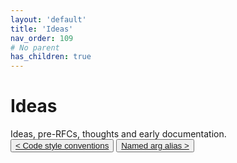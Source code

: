 ```yaml
---
layout: 'default'
title: 'Ideas'
nav_order: 109
# No parent
has_children: true
---
```


# Ideas

Ideas, pre-RFCs, thoughts and early documentation.
<button class="btn btn-outline"><a href="/ideas/code-style-conventions.md">< Code style conventions</a></button>
<button class="btn btn-outline"><a href="/ideas/named-arg-alias.md">Named arg alias ></a></button>
